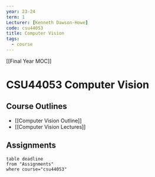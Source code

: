 ```yaml
---
year: 23-24
term: 1
Lecturer: [Kenneth Dawson-Howe]
code: csu44053
title: Computer Vision
tags:
  - course
---
```

[[Final Year MOC]]
# CSU44053 Computer Vision

## Course Outlines
- [[Computer Vision Outline]]
- [[Computer Vision Lectures]]

## Assignments
```dataview
table deadline
from "Assignments"
where course="csu44053"
```
